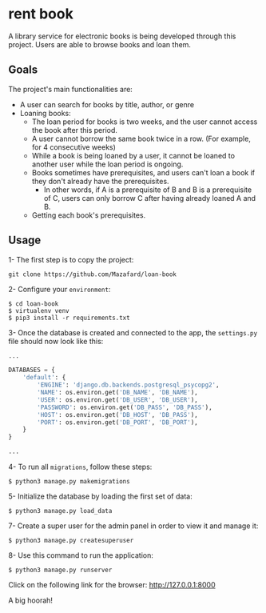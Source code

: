 # rent book

A library service for electronic books is being developed through this project. Users are able to browse books and loan them.
## Goals

The project's main functionalities are:

* A user can search for books by title, author, or genre  
* Loaning books:
    - The loan period for books is two weeks, and the user cannot access the book after this period.
    - A user cannot borrow the same book twice in a row. (For example, for 4 consecutive weeks)
    - While a book is being loaned by a user, it cannot be loaned to another user while the loan period is ongoing.
    - Books sometimes have prerequisites, and users can't loan a book if they don't already have the prerequisites.
        - In other words, if A is a prerequisite of B and B is a prerequisite of C, users can only borrow C after having already loaned A and B.
    - Getting each book's prerequisites.

## Usage

1- The first step is to copy the project:

```commandline
git clone https://github.com/Mazafard/loan-book
```

2- Configure your `environment`:

```commandline
$ cd loan-book
$ virtualenv venv
$ pip3 install -r requirements.txt 
```

3- Once the database is created and connected to the app, the `settings.py` file should now look like this:
```python
...

DATABASES = {
    'default': {
        'ENGINE': 'django.db.backends.postgresql_psycopg2',
        'NAME': os.environ.get('DB_NAME', 'DB_NAME'),
        'USER': os.environ.get('DB_USER', 'DB_USER'),
        'PASSWORD': os.environ.get('DB_PASS', 'DB_PASS'),
        'HOST': os.environ.get('DB_HOST', 'DB_PASS'),
        'PORT': os.environ.get('DB_PORT', 'DB_PORT'),
    }
}

...
```

4- To run all `migrations`, follow these steps:

```commandline
$ python3 manage.py makemigrations
```

5- Initialize the database by loading the first set of data:

```commandline
$ python3 manage.py load_data
```

7- Create a super user for the admin panel in order to view it and manage it:

```commandline
$ python3 manage.py createsuperuser
```

8- Use this command to run the application:

```commandline
$ python3 manage.py runserver
```

Click on the following link for the browser: http://127.0.0.1:8000

A big hoorah!